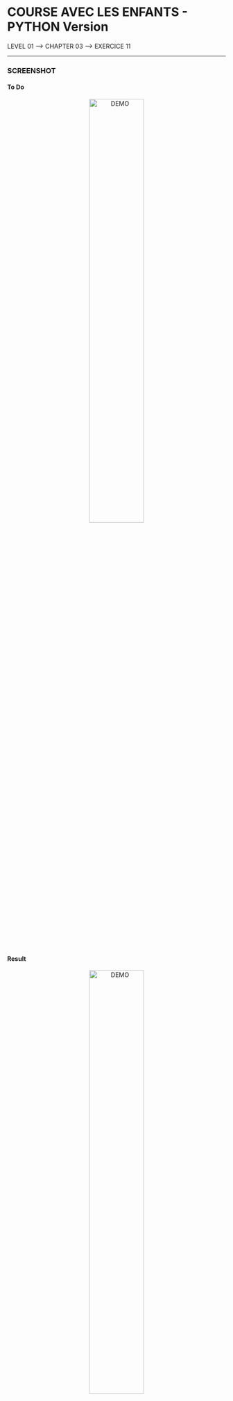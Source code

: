 # COURSE AVEC LES ENFANTS - PYTHON Version
LEVEL 01 --> CHAPTER 03 --> EXERCICE 11

---
### **SCREENSHOT**

#### To Do
<div align="center">
    <img
        src="https://github.com/Ayckinn/PYTHON/blob/main/FRANCE_IOI/LEVEL_01/Chapter_03/11_course_enfants/todo.png"
        alt="DEMO"
        style="width:50%">
</div>

#### Result
<div align="center">
    <img
        src="https://github.com/Ayckinn/PYTHON/blob/main/FRANCE_IOI/LEVEL_01/Chapter_03/11_course_enfants/result.png"
        alt="DEMO"
        style="width:50%">
</div>

---
### **RELEASE**

- January 12' 2022